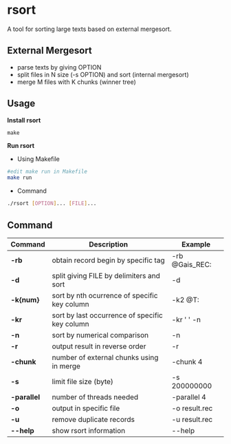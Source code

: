 # rsort
A tool for sorting large texts based on external mergesort.

## External Mergesort
* parse texts by giving OPTION
* split files in N size (-s OPTION) and sort (internal mergesort)
* merge M files with K chunks (winner tree)

## Usage
**Install rsort**
```
make
```
**Run rsort**
* Using Makefile
```bash
#edit make run in Makefile
make run
```
* Command
```bash
./rsort [OPTION]... [FILE]...
```

## Command
| Command | Description | Example |
| ---             | ---    | ---       |
| **-rb** | obtain record begin by specific tag | -rb @Gais_REC: |
| **-d** | split giving FILE by delimiters and sort | -d |
| **-k{num}** | sort by nth ocurrence of specific key column | -k2 @T: |
| **-kr** | sort by last occurrence of specific key column | -kr ' ' -n |
| **-n** | sort by numerical comparison | -n |
| **-r** | output result in reverse order | -r |
| **-chunk** | number of external chunks using in merge | -chunk 4 |
| **-s** | limit file size (byte) | -s 200000000 |
| **-parallel** | number of threads needed | -parallel 4 |
| **-o** | output in specific file | -o result.rec |
| **-u** | remove duplicate records | -u result.rec |
| **--help** | show rsort information | --help |